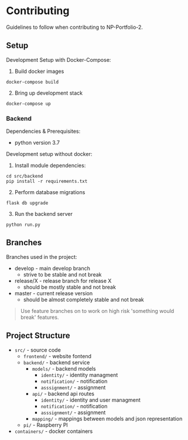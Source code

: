 # Contributing
Guidelines to follow when contributing to NP-Portfolio-2.

## Setup
Development Setup with Docker-Compose:
1. Build docker images
```
docker-compose build
```
2. Bring up development stack
```
docker-compose up
```

### Backend
Dependencies & Prerequisites:
- python version 3.7

Development setup without docker:
1. Install module dependencies:
```
cd src/backend
pip install -r requirements.txt
```
2. Perform database migrations
```
flask db upgrade
```
3. Run the backend server
```
python run.py
```
## Branches
Branches used in the project:
- develop - main develop branch
    - strive to be stable and not break
- release/X - release branch for release X
    - should be mostly stable and not break
- master - current release version
    - should be almost completely stable and not break
> Use feature branches on to work on high risk 'something would break' features.

## Project Structure
- `src/` - source code
    - `frontend/` - website fontend
    - `backend/` - backend service
        - `models/` - backend models
            - `identity/` - identity managment 
            - `notification/` - notification 
            - `asssignment/` - assignment 
        - `api/` - backend api routes
            - `identity/` - identity and user managment 
            - `notification/` - notification 
            - `asssignment/` - assignment 
        - `mapping/` - mappings between models and json representation
    - `pi/` - Raspberry PI
- `containers/` - docker containers 
